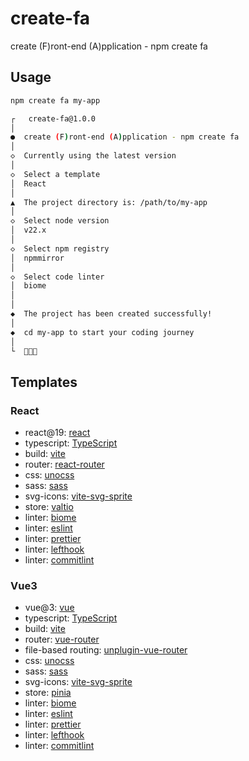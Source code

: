 # create-fa
create (F)ront-end (A)pplication - npm create fa

## Usage
```bash
npm create fa my-app

┌   create-fa@1.0.0
│
●  create (F)ront-end (A)pplication - npm create fa
│
◇  Currently using the latest version
│
◇  Select a template
│  React
│
▲  The project directory is: /path/to/my-app
│
◇  Select node version
│  v22.x
│
◇  Select npm registry
│  npmmirror
│
◇  Select code linter
│  biome
│
│
◆  The project has been created successfully!
│
◆  cd my-app to start your coding journey
│
└  🎉🎉🎉
```

## Templates
### React
- react@19: [react](https://react.dev/)
- typescript: [TypeScript](https://www.typescriptlang.org/)
- build: [vite](https://vite.dev/)
- router: [react-router](https://reactrouter.com/)
- css: [unocss](https://unocss.dev/)
- sass: [sass](https://sass-lang.com/)
- svg-icons: [vite-svg-sprite](https://www.npmjs.com/package/vite-svg-sprite)
- store: [valtio](https://valtio.dev/)
- linter: [biome](https://biomejs.dev/)
- linter: [eslint](https://eslint.org/)
- linter: [prettier](https://prettier.io/)
- linter: [lefthook](https://lefthook.dev/)
- linter: [commitlint](https://commitlint.js.org/)

### Vue3
- vue@3: [vue](https://vuejs.org/)
- typescript: [TypeScript](https://www.typescriptlang.org/)
- build: [vite](https://vite.dev/)
- router: [vue-router](https://router.vuejs.org/)
- file-based routing: [unplugin-vue-router](https://uvr.esm.is/)
- css: [unocss](https://unocss.dev/)
- sass: [sass](https://sass-lang.com/)
- svg-icons: [vite-svg-sprite](https://www.npmjs.com/package/vite-svg-sprite)
- store: [pinia](https://pinia.vuejs.org/)
- linter: [biome](https://biomejs.dev/)
- linter: [eslint](https://eslint.org/)
- linter: [prettier](https://prettier.io/)
- linter: [lefthook](https://lefthook.dev/)
- linter: [commitlint](https://commitlint.js.org/)

